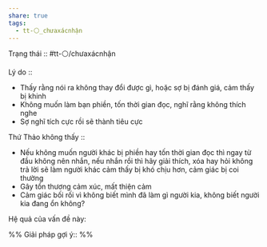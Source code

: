 ```yaml
---
share: true
tags:
  - tt-⚪_chưaxácnhận
---
```


Trạng thái :: #tt-⚪/chưaxácnhận

Lý do :: 
- Thấy rằng nói ra không thay đổi được gì, hoặc sợ bị đánh giá, cảm thấy bị khinh
- Không muốn làm bạn phiền, tốn thời gian đọc, nghĩ rằng không thích nghe
- Sợ nghĩ tích cực rồi sẽ thành tiêu cực

Thứ Thảo không thấy :: 
- Nếu không muốn người khác bị phiền hay tốn thời gian đọc thì ngay từ đầu không nên nhắn, nếu nhắn rồi thì hãy giải thích, xóa hay hỏi không trả lời sẽ làm người khác cảm thấy bị khó chịu hơn, cảm giác bị coi thường
- Gây tổn thương cảm xúc, mất thiện cảm
- Cảm giác bối rối vì không biết mình đã làm gì người kia, không biết người kia đang ổn không?

Hệ quả của vấn đề này:


%%
Giải pháp gợi ý:: 
%%

